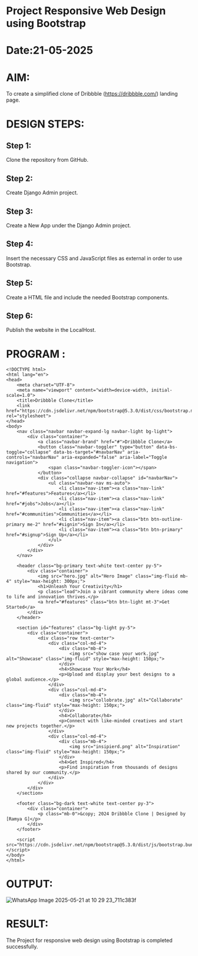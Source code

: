 # Project Responsive Web Design using Bootstrap
# Date:21-05-2025
# AIM:
To create a simplified clone of Dribbble (https://dribbble.com/) landing page.

# DESIGN STEPS:
## Step 1:
Clone the repository from GitHub.

## Step 2:
Create Django Admin project.

## Step 3:
Create a New App under the Django Admin project.

## Step 4:
Insert the necessary CSS and JavaScript files as external in order to use Bootstrap.

## Step 5:
Create a HTML file and include the needed Bootstrap components.

## Step 6:
Publish the website in the LocalHost.

# PROGRAM :
```
<!DOCTYPE html>
<html lang="en">
<head>
    <meta charset="UTF-8">
    <meta name="viewport" content="width=device-width, initial-scale=1.0">
    <title>Dribbble Clone</title>
    <link href="https://cdn.jsdelivr.net/npm/bootstrap@5.3.0/dist/css/bootstrap.min.css" rel="stylesheet">
</head>
<body>
    <nav class="navbar navbar-expand-lg navbar-light bg-light">
        <div class="container">
            <a class="navbar-brand" href="#">Dribbble Clone</a>
            <button class="navbar-toggler" type="button" data-bs-toggle="collapse" data-bs-target="#navbarNav" aria-controls="navbarNav" aria-expanded="false" aria-label="Toggle navigation">
                <span class="navbar-toggler-icon"></span>
            </button>
            <div class="collapse navbar-collapse" id="navbarNav">
                <ul class="navbar-nav ms-auto">
                    <li class="nav-item"><a class="nav-link" href="#features">Features</a></li>
                    <li class="nav-item"><a class="nav-link" href="#jobs">Jobs</a></li>
                    <li class="nav-item"><a class="nav-link" href="#communities">Communities</a></li>
                    <li class="nav-item"><a class="btn btn-outline-primary me-2" href="#signin">Sign In</a></li>
                    <li class="nav-item"><a class="btn btn-primary" href="#signup">Sign Up</a></li>
                </ul>
            </div>
        </div>
    </nav>

    <header class="bg-primary text-white text-center py-5">
        <div class="container">
            <img src="hero.jpg" alt="Hero Image" class="img-fluid mb-4" style="max-height: 300px;">
            <h1>Unleash Your Creativity</h1>
            <p class="lead">Join a vibrant community where ideas come to life and innovation thrives.</p>
            <a href="#features" class="btn btn-light mt-3">Get Started</a>
        </div>
    </header>

    <section id="features" class="bg-light py-5">
        <div class="container">
            <div class="row text-center">
                <div class="col-md-4">
                    <div class="mb-4">
                        <img src="show case your work.jpg" alt="Showcase" class="img-fluid" style="max-height: 150px;">
                    </div>
                    <h4>Showcase Your Work</h4>
                    <p>Upload and display your best designs to a global audience.</p>
                </div>
                <div class="col-md-4">
                    <div class="mb-4">
                        <img src="collobrate.jpg" alt="Collaborate" class="img-fluid" style="max-height: 150px;">
                    </div>
                    <h4>Collaborate</h4>
                    <p>Connect with like-minded creatives and start new projects together.</p>
                </div>
                <div class="col-md-4">
                    <div class="mb-4">
                        <img src="insipierd.png" alt="Inspiration" class="img-fluid" style="max-height: 150px;">
                    </div>
                    <h4>Get Inspired</h4>
                    <p>Find inspiration from thousands of designs shared by our community.</p>
                </div>
            </div>
        </div>
    </section>

    <footer class="bg-dark text-white text-center py-3">
        <div class="container">
            <p class="mb-0">&copy; 2024 Dribbble Clone | Designed by [Ramya G]</p>
        </div>
    </footer>

    <script src="https://cdn.jsdelivr.net/npm/bootstrap@5.3.0/dist/js/bootstrap.bundle.min.js"></script>
</body>
</html>
```
# OUTPUT:

![WhatsApp Image 2025-05-21 at 10 29 23_711c383f](https://github.com/user-attachments/assets/0f1f11d6-eaef-442f-bc52-9d247a2fdae7)

# RESULT:
The Project for responsive web design using Bootstrap is completed successfully.
